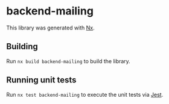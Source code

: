 # backend-mailing

This library was generated with [Nx](https://nx.dev).

## Building

Run `nx build backend-mailing` to build the library.

## Running unit tests

Run `nx test backend-mailing` to execute the unit tests via [Jest](https://jestjs.io).

